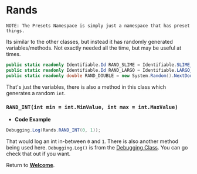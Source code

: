 # Rands

`NOTE: The Presets Namespace is simply just a namespace that has preset things.`

Its similar to the other classes, but instead it has randomly generated variables/methods. Not exactly needed all the time, but may be useful at times.

```cs
public static readonly Identifiable.Id RAND_SLIME = Identifiable.SLIME_CLASS.GetRandom();
public static readonly Identifiable.Id RAND_LARGO = Identifiable.LARGO_CLASS.GetRandom();
public static readonly double RAND_DOUBLE = new System.Random().NextDouble();
```

That's just the variables, there is also a method in this class which generates a random `int`.

### `RAND_INT(int min = int.MinValue, int max = int.MaxValue)`

- **Code Example**
```cs
Debugging.Log(Rands.RAND_INT(0, 1));
```

That would log an int in-between `0` and `1`. There is also another method being used here. `Debugging.Log()` is from the [Debugging Class](https://itzblueberries.github.io/ShortcutLibraryWiki/Debugging%20%5BClass%5D/Logs/#logstring-tolog-bool-logtofile-true-bool-isinfo-true-bool-iserror-false-bool-issuccess-false). You can go check that out if you want.

Return to **[Welcome](https://itzblueberries.github.io/ShortcutLibraryWiki/)**.
